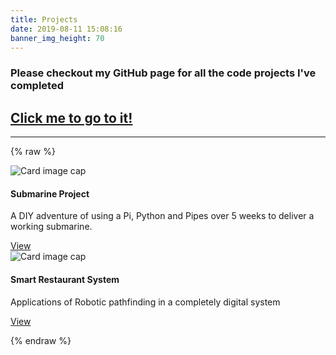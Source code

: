 ```yaml
---
title: Projects
date: 2019-08-11 15:08:16
banner_img_height: 70
---
```


### Please checkout my GitHub page for all the code projects I've completed
## [Click me to go to it!](https://github.com/rayoz12)

---
{% raw %}
<div class="container">
  <div class="row">
    <div class="col-md-6">
        <!-- Card -->
        <div class="card">
          <!-- Card image -->
          <img class="card-img-top" src="/projects/img/robot1.png" alt="Card image cap">
          <!-- Card content -->
          <div class="card-body">
              <!-- Title -->
              <h4 class="card-title"><a>Submarine Project</a></h4>
              <!-- Text -->
              <p class="card-text">A DIY adventure of using a Pi, Python and Pipes over 5 weeks to deliver a working submarine.</p>
              <!-- Button -->
              <a href="/2019/08/27/Submarine-Project/" class="btn btn-primary">View</a>
          </div>
        </div>
    </div>
    <!-- New Card -->
    <div class="col-md-6">
        <!-- Card -->
        <div class="card">
          <!-- Card image -->
          <img class="card-img-top" src="/projects/img/submarine.png" alt="Card image cap">
          <!-- Card content -->
          <div class="card-body">
              <!-- Title -->
              <h4 class="card-title"><a>Smart Restaurant System</a></h4>
              <!-- Text -->
              <p class="card-text">Applications of Robotic pathfinding in a completely digital system</p>
              <!-- Button -->
              <a href="/2019/08/27/Smart-Restaurant-System/" class="btn btn-primary">View</a>
          </div>
        </div>
    </div>
  </div>
</div>

{% endraw %}